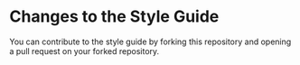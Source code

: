 # Changes to the Style Guide

You can contribute to the style guide by forking this repository and opening a pull request on your forked repository.
